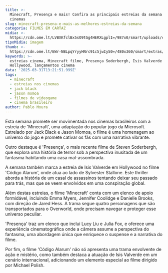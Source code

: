 ```yaml
---
title: >-
  Minecraft, Presença e mais! Confira as principais estreias da semana nos
  cinemas
slug: minecraft-presena-e-mais-as-melhores-estreias-da-semana
categoria: FILMES EM CARTAZ
midia: >-
  https://cdn.ome.lt/LVBXKfclBx5sO9tGg4HERXLgplI=/987x0/smart/uploads/conteudo/fotos/minecraftfilme.jpg
tipoMidia: imagem
thumb: >-
  https://cdn.ome.lt/EWr-NBLpqYryyHNrc91c5jwIyS0=/480x360/smart/extras/conteudos/minecraftfilme.jpg
keywords: >-
  estreias cinema, Minecraft filme, Presença Soderbergh, Isis Valverde
  Hollywood, lançamentos cinema
data: '2025-03-31T13:21:51.999Z'
tags:
  - minecraft
  - estreias nos cinemas
  - jack black
  - jason momoa
  - filmes de videogame
  - cinema brasileiro
author: Pablo Moura
---
```


Esta semana promete ser movimentada nos cinemas brasileiros com a estreia de 'Minecraft', uma adaptação do popular jogo da Microsoft. Estrelado por Jack Black e Jason Momoa, o filme é uma homenagem ao universo do jogo e promete cativar os fãs com uma narrativa vibrante.

Outro destaque é 'Presença', o mais recente filme de Steven Soderbergh, que explora uma história de terror sob a perspectiva inusitada de um fantasma habitando uma casa mal-assombrada.

A semana também marca a estreia de Isis Valverde em Hollywood no filme 'Código Alarum', onde atua ao lado de Sylvester Stallone. Este thriller aborda a história de um casal de assassinos tentando deixar seu passado para trás, mas que se veem envolvidos em uma conspiração global.

Além destas estreias, o filme 'Minecraft' conta com um elenco de apoio formidável, incluindo Emma Myers, Jennifer Coolidge e Danielle Brooks, com direção de Jared Hess. A trama segue quatro personagens que são transportados para o Overworld, onde precisam navegar e proteger esse universo peculiar.

'Presença' traz um elenco que inclui Lucy Liu e Julia Fox, e oferece uma experiência cinematográfica onde a câmera assume a perspectiva do fantasma, uma abordagem única que enriquece o suspense e a narrativa do filme.

Por fim, o filme 'Código Alarum' não só apresenta uma trama envolvente de ação e mistério, como também destaca a atuação de Isis Valverde em um cenário internacional, adicionando um elemento especial ao filme dirigido por Michael Polish.
